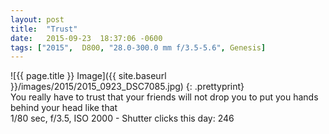 ```yaml
---
layout: post
title:  "Trust"
date:   2015-09-23  18:37:06 -0600
tags: ["2015",  D800, "28.0-300.0 mm f/3.5-5.6", Genesis]
---
```

![{{ page.title }} Image]({{ site.baseurl }}/images/2015/2015_0923_DSC7085.jpg)
{: .prettyprint}  
You really have to trust that your friends will not drop you to put you hands behind your head like that  
1/80 sec, f/3.5, ISO 2000 - Shutter clicks this day: 246